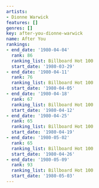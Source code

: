 ```yaml
---
artists:
- Dionne Warwick
features: []
genres: []
key: after-you-dionne-warwick
name: After You
rankings:
- end_date: '1980-04-04'
  rank: 86
  ranking_list: Billboard Hot 100
  start_date: '1980-03-29'
- end_date: '1980-04-11'
  rank: 76
  ranking_list: Billboard Hot 100
  start_date: '1980-04-05'
- end_date: '1980-04-18'
  rank: 67
  ranking_list: Billboard Hot 100
  start_date: '1980-04-12'
- end_date: '1980-04-25'
  rank: 65
  ranking_list: Billboard Hot 100
  start_date: '1980-04-19'
- end_date: '1980-05-02'
  rank: 65
  ranking_list: Billboard Hot 100
  start_date: '1980-04-26'
- end_date: '1980-05-09'
  rank: 93
  ranking_list: Billboard Hot 100
  start_date: '1980-05-03'
---
```


